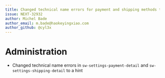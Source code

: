 ```yaml
---
title: Changed technical name errors for payment and shipping methods to a hint
issue: NEXT-32932
author: Michel Bade
author_email: m.bade@haokeyingxiao.com
author_github: @cyl3x
---
```

# Administration
* Changed technical name errors in `sw-settings-payment-detail` and `sw-settings-shipping-detail` to a hint
